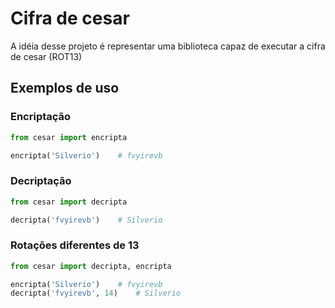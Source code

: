 # Cifra de cesar

A idéia desse projeto é representar uma biblioteca capaz de executar a cifra de cesar (ROT13)

## Exemplos de uso

### Encriptação

```python
from cesar import encripta

encripta('Silverio')    # fvyirevb
```

### Decriptação
```python
from cesar import decripta

decripta('fvyirevb')    # Silverio
```

### Rotações diferentes de 13
```python
from cesar import decripta, encripta

encripta('Silverio')    # fvyirevb
decripta('fvyirevb', 14)    # Silverio
```

